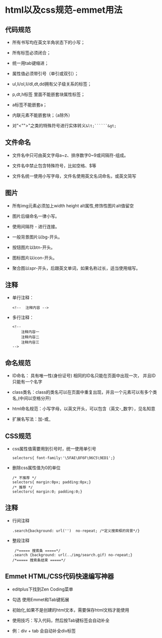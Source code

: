 # html以及css规范-emmet用法

## 代码规范

* 所有书写均在英文半角状态下的小写；

* 所有标签必须闭合；

* 统一用tab键缩进；

* 属性值必须带引号（单引或双引）；

* ul,li/ol,li/dl,dt,dd拥有父子级关系的标签；

* p,dt,h标签  里面不能嵌套块属性标签；

* a标签不能嵌套a；

* 内联元素不能嵌套块；（a除外）

* 对"<"">"之类的特殊符号进行实体转义```&lt;``````&gt;```

## 文件命名

* 文件名中只可由英文字母a~z、排序数字0~9或间隔符-组成。

* 文件名中禁止包含特殊符号，比如空格、$等

* 文件名统一使用小写字母，文件名使用英文名词命名，或英文简写

## 图片

* 所有img元素必须加上width height alt属性,修饰性图片alt值留空

* 图片后缀命名一律小写。

* 使用间隔符 - 进行连接。

* 一般背景图片以bg-开头。

* 按钮图片以btn-开头。

* 图标图片以icon-开头。

* 聚合图以spr-开头，后跟英文单词，如果名称过长，适当使用缩写。

## 注释

* 单行注释：

	```
	<!--  注释内容 -->
	```

* 多行注释：
	
	```
	<!--
		注释内容一
		注释内容二
		注释内容三
	-->
	```

## 命名规范

* ID命名：	具有唯一性(身份证号) 相同的ID名只能在页面中出现一次， 并且ID只能有一个名字

* class类名：class的类名可以在页面中重复出现，并且一个元素可以有多个类名,(中间以空格分开)

* html命名规范：小写字母，以英文开头，可以包含（英文-_数字），见名知意

* 扩展名写法：加-或_

## CSS规范

* css属性值需要用到引号时，统一使用单引号

	```
	selectors{ font-family:'\5FAE\8F6F\96C5\9ED1';}
	```

* 删除css属性值为0的单位

	```
	/* 不推荐 */ 
	selectors{ margin:0px; padding:0px;}
	/* 推荐 */ 
	selectors{ margin:0; padding:0;}
	```

## 注释

* 行间注释

	```
	.search{background: url('')  no-repeat; /*定义搜索框的背景*/}
	```

* 整段注释

	```
	 /*===== 搜索条 =====*/
	.search {background: url(../img/search.gif) no-repeat;}
	/*===== 搜索条结束 =====*/
	```

## Emmet HTML/CSS代码快速编写神器 

* editplus下找到Zen Coding菜单

* 勾选 使用Emmet和Tab键拓展

* 初始化,如果不是创建的html文本，需要保存html文档才能使用

* 使用技巧：写入代码，然后按Tab键标签会自动补全

* 例：div + tab 会自动补全div标签
















